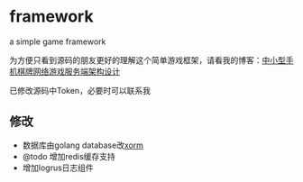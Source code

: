 # framework
a simple game framework

为方便只看到源码的朋友更好的理解这个简单游戏框架，请看我的博客：[中小型手机棋牌网络游戏服务端架构设计](https://blog.csdn.net/panshiqu/article/details/74572133)

已修改源码中Token，必要时可以联系我

## 修改

 + 数据库由golang database改[xorm](https://github.com/go-xorm/xorm)
 + @todo 增加redis缓存支持
 + 增加logrus日志组件